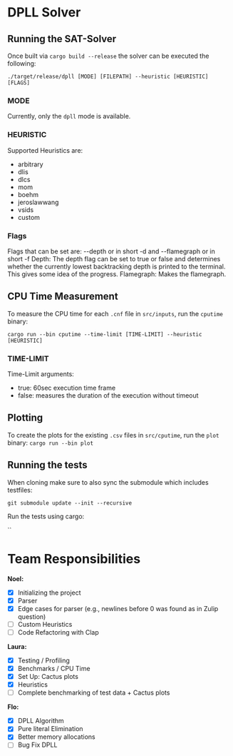 # DPLL Solver

## Running the SAT-Solver

Once built via `cargo build --release` the solver can be executed the following:

`./target/release/dpll [MODE] [FILEPATH] --heuristic [HEURISTIC] [FLAGS]`

### MODE

Currently, only the `dpll` mode is available.

### HEURISTIC

Supported Heuristics are:

- arbitrary
- dlis
- dlcs
- mom
- boehm
- jeroslawwang
- vsids
- custom

### Flags

Flags that can be set are: --depth or in short -d and --flamegraph or in short -f
Depth:
The depth flag can be set to true or false and determines whether the currently lowest backtracking depth is printed to the terminal. This gives some idea of the progress.
Flamegraph:
Makes the flamegraph.

## CPU Time Measurement

To measure the CPU time for each `.cnf` file in `src/inputs`, run the `cputime` binary:

`cargo run --bin cputime --time-limit [TIME-LIMIT] --heuristic [HEURISTIC]`

### TIME-LIMIT

Time-Limit arguments:

- true: 60sec execution time frame
- false: measures the duration of the execution without timeout

## Plotting

To create the plots for the existing `.csv` files in `src/cputime`, run the `plot` binary:
`cargo run --bin plot`

## Running the tests

When cloning make sure to also sync the submodule which includes testfiles:

`git submodule update --init --recursive`

Run the tests using cargo:

``

# Team Responsibilities

**Noel:**

- [x] Initializing the project
- [x] Parser
- [x] Edge cases for parser (e.g., newlines before 0 was found as in Zulip question)
- [ ] Custom Heuristics
- [ ] Code Refactoring with Clap

**Laura:**

- [x] Testing / Profiling
- [x] Benchmarks / CPU Time
- [x] Set Up: Cactus plots
- [x] Heuristics
- [ ] Complete benchmarking of test data + Cactus plots

**Flo:**

- [x] DPLL Algorithm
- [x] Pure literal Elimination
- [x] Better memory allocations
- [ ] Bug Fix DPLL
